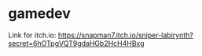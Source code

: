 # gamedev
Link for itch.io:
  https://snapman7.itch.io/sniper-labirynth?secret=6hOTpgVQT9gdaHGb2HcH4HBxg
  

